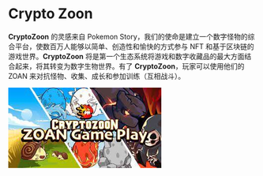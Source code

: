 # Crypto Zoon

**CryptoZoon** 的灵感来自 Pokemon Story，我们的使命是建立一个数字怪物的综合平台，使数百万人能够以简单、创造性和愉快的方式参与 NFT 和基于区块链的游戏世界。**CryptoZoon** 将是第一个生态系统将游戏和数字收藏品的最大方面结合起来，将其转变为数字生物世界。有了 **CryptoZoon**，玩家可以使用他们的 ZOAN 来对抗怪物、收集、成长和参加训练（互相战斗）。

![download](download.jpg)

